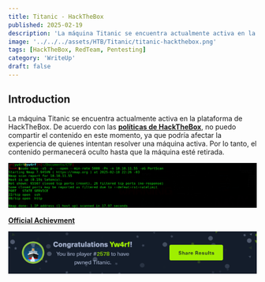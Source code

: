 ```yaml
---
title: Titanic - HackTheBox
published: 2025-02-19
description: 'La máquina Titanic se encuentra actualmente activa en la plataforma de HackTheBox. De acuerdo con las políticas de HackTheBox, no puedo compartir el contenido en este momento, ya que podría afectar la experiencia de quienes intentan resolver una máquina activa. Por lo tanto, el contenido permanecerá oculto hasta que la máquina esté retirada.'
image: '../../../assets/HTB/Titanic/titanic-hackthebox.png'
tags: [HackTheBox, RedTeam, Pentesting]
category: 'WriteUp'
draft: false 
---
```


## Introduction

La máquina Titanic se encuentra actualmente activa en la plataforma de HackTheBox. De acuerdo con las **[políticas de HackTheBox](https://help.hackthebox.com/en/articles/5188925-streaming-writeups-walkthrough-guidelines)**, no puedo compartir el contenido en este momento, ya que podría afectar la experiencia de quienes intentan resolver una máquina activa. Por lo tanto, el contenido permanecerá oculto hasta que la máquina esté retirada.

![Titanic Yw4rf](../../../assets/HTB/Titanic/titanic-1.png)

**[Official Achievment](https://www.hackthebox.com/achievement/machine/2035837/648)**

![Alert yw4rf](../../../assets/HTB/Titanic/titanic-pwnd.png)

[^1]: ```
    COMENTARIO DE MARKDOWN
    ```